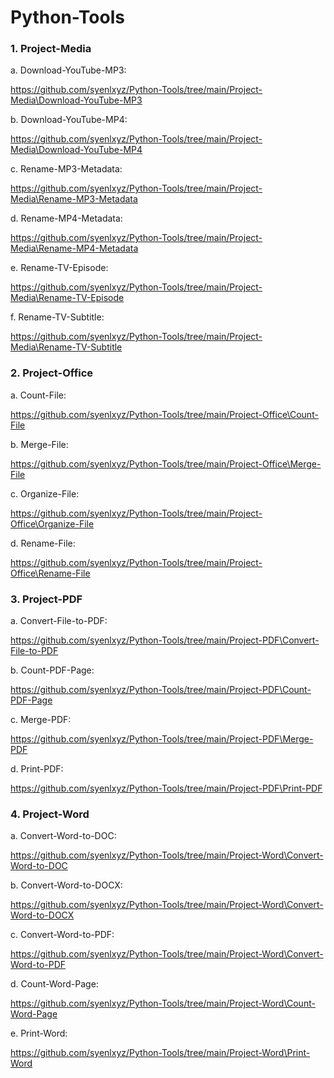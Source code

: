 # Python-Tools

### 1. Project-Media

a. Download-YouTube-MP3:

https://github.com/syenlxyz/Python-Tools/tree/main/Project-Media\Download-YouTube-MP3

b. Download-YouTube-MP4:

https://github.com/syenlxyz/Python-Tools/tree/main/Project-Media\Download-YouTube-MP4

c. Rename-MP3-Metadata:

https://github.com/syenlxyz/Python-Tools/tree/main/Project-Media\Rename-MP3-Metadata

d. Rename-MP4-Metadata:

https://github.com/syenlxyz/Python-Tools/tree/main/Project-Media\Rename-MP4-Metadata

e. Rename-TV-Episode:

https://github.com/syenlxyz/Python-Tools/tree/main/Project-Media\Rename-TV-Episode

f. Rename-TV-Subtitle:

https://github.com/syenlxyz/Python-Tools/tree/main/Project-Media\Rename-TV-Subtitle

### 2. Project-Office

a. Count-File:

https://github.com/syenlxyz/Python-Tools/tree/main/Project-Office\Count-File

b. Merge-File:

https://github.com/syenlxyz/Python-Tools/tree/main/Project-Office\Merge-File

c. Organize-File:

https://github.com/syenlxyz/Python-Tools/tree/main/Project-Office\Organize-File

d. Rename-File:

https://github.com/syenlxyz/Python-Tools/tree/main/Project-Office\Rename-File

### 3. Project-PDF

a. Convert-File-to-PDF:

https://github.com/syenlxyz/Python-Tools/tree/main/Project-PDF\Convert-File-to-PDF

b. Count-PDF-Page:

https://github.com/syenlxyz/Python-Tools/tree/main/Project-PDF\Count-PDF-Page

c. Merge-PDF:

https://github.com/syenlxyz/Python-Tools/tree/main/Project-PDF\Merge-PDF

d. Print-PDF:

https://github.com/syenlxyz/Python-Tools/tree/main/Project-PDF\Print-PDF

### 4. Project-Word

a. Convert-Word-to-DOC:

https://github.com/syenlxyz/Python-Tools/tree/main/Project-Word\Convert-Word-to-DOC

b. Convert-Word-to-DOCX:

https://github.com/syenlxyz/Python-Tools/tree/main/Project-Word\Convert-Word-to-DOCX

c. Convert-Word-to-PDF:

https://github.com/syenlxyz/Python-Tools/tree/main/Project-Word\Convert-Word-to-PDF

d. Count-Word-Page:

https://github.com/syenlxyz/Python-Tools/tree/main/Project-Word\Count-Word-Page

e. Print-Word:

https://github.com/syenlxyz/Python-Tools/tree/main/Project-Word\Print-Word
